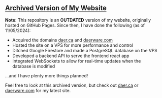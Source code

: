 ## [Archived Version of My Website](https://ryand939.github.io/discord-bot-dashboard/)

**Note:** This repository is an **OUTDATED** version of my website, originally hosted on GitHub Pages. Since then, I have done the following (as of 11/05/2024):
- Acquired the domains [daer.ca](https://daer.ca) and [daerware.com](https://daerware.com)
- Hosted the site on a VPS for more performance and control
- Ditched Google Firestore and made a PostgreSQL database on the VPS
- Developed a backend API to serve the frontend react app
- Integrated WebSockets to allow for real-time updates when the database is modified
  
...and I have plenty more things planned!

Feel free to look at this archived version, but check out [daer.ca](https://daer.ca) or [daerware.com](https://daerware.com) for my latest site.
